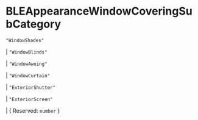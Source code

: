 # **BLEAppearanceWindowCoveringSubCategory**

`"WindowShades"`

| `"WindowBlinds"`

| `"WindowAwning"`

| `"WindowCurtain"`

| `"ExteriorShutter"`

| `"ExteriorScreen"`

| { Reserved: `number` }

